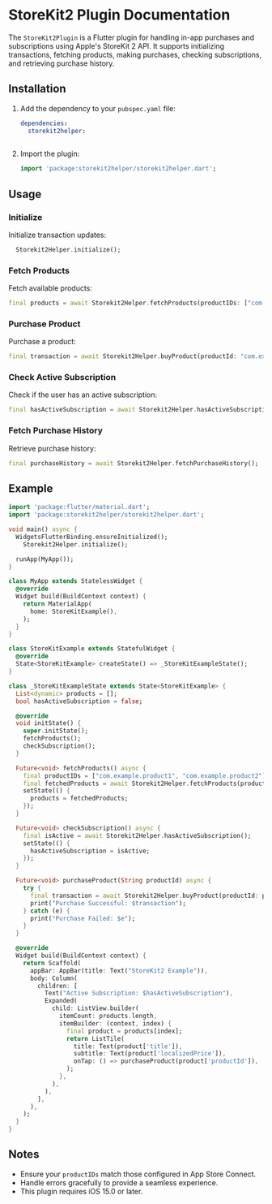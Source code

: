 
# StoreKit2 Plugin Documentation

The `StoreKit2Plugin` is a Flutter plugin for handling in-app purchases and subscriptions using Apple's StoreKit 2 API. It supports initializing transactions, fetching products, making purchases, checking subscriptions, and retrieving purchase history.

## Installation

1. Add the dependency to your `pubspec.yaml` file:
   ```yaml
   dependencies:
     storekit2helper:
    
   ```

2. Import the plugin:
   ```dart
   import 'package:storekit2helper/storekit2helper.dart';
   ```

## Usage

### Initialize
Initialize transaction updates:
```dart
  Storekit2Helper.initialize();
```

### Fetch Products
Fetch available products:
```dart
final products = await Storekit2Helper.fetchProducts(productIDs: ["com.example.product1", "com.example.product2"]);
```

### Purchase Product
Purchase a product:
```dart
final transaction = await Storekit2Helper.buyProduct(productId: "com.example.product1");
```

### Check Active Subscription
Check if the user has an active subscription:
```dart
final hasActiveSubscription = await Storekit2Helper.hasActiveSubscription();
```

### Fetch Purchase History
Retrieve purchase history:
```dart
final purchaseHistory = await Storekit2Helper.fetchPurchaseHistory();
```

## Example

```dart
import 'package:flutter/material.dart';
import 'package:storekit2helper/storekit2helper.dart';

void main() async {
  WidgetsFlutterBinding.ensureInitialized();
    Storekit2Helper.initialize();

  runApp(MyApp());
}

class MyApp extends StatelessWidget {
  @override
  Widget build(BuildContext context) {
    return MaterialApp(
      home: StoreKitExample(),
    );
  }
}

class StoreKitExample extends StatefulWidget {
  @override
  State<StoreKitExample> createState() => _StoreKitExampleState();
}

class _StoreKitExampleState extends State<StoreKitExample> {
  List<dynamic> products = [];
  bool hasActiveSubscription = false;

  @override
  void initState() {
    super.initState();
    fetchProducts();
    checkSubscription();
  }

  Future<void> fetchProducts() async {
    final productIDs = ["com.example.product1", "com.example.product2"];
    final fetchedProducts = await Storekit2Helper.fetchProducts(productIDs: productIDs);
    setState(() {
      products = fetchedProducts;
    });
  }

  Future<void> checkSubscription() async {
    final isActive = await Storekit2Helper.hasActiveSubscription();
    setState(() {
      hasActiveSubscription = isActive;
    });
  }

  Future<void> purchaseProduct(String productId) async {
    try {
      final transaction = await Storekit2Helper.buyProduct(productId: productId);
      print("Purchase Successful: $transaction");
    } catch (e) {
      print("Purchase Failed: $e");
    }
  }

  @override
  Widget build(BuildContext context) {
    return Scaffold(
      appBar: AppBar(title: Text("StoreKit2 Example")),
      body: Column(
        children: [
          Text("Active Subscription: $hasActiveSubscription"),
          Expanded(
            child: ListView.builder(
              itemCount: products.length,
              itemBuilder: (context, index) {
                final product = products[index];
                return ListTile(
                  title: Text(product['title']),
                  subtitle: Text(product['localizedPrice']),
                  onTap: () => purchaseProduct(product['productId']),
                );
              },
            ),
          ),
        ],
      ),
    );
  }
}
```

## Notes
- Ensure your `productIDs` match those configured in App Store Connect.
- Handle errors gracefully to provide a seamless experience.
- This plugin requires iOS 15.0 or later.
